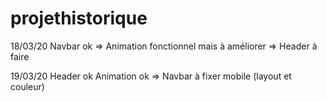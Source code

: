 # projethistorique

18/03/20
Navbar ok
=> Animation fonctionnel mais à améliorer
=> Header à faire

19/03/20
Header ok
Animation ok
=> Navbar à fixer mobile (layout et couleur)